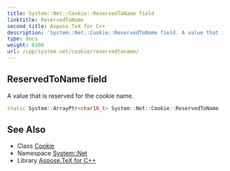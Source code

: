 ```yaml
---
title: System::Net::Cookie::ReservedToName field
linktitle: ReservedToName
second_title: Aspose.TeX for C++
description: 'System::Net::Cookie::ReservedToName field. A value that is reserved for the cookie name in C++.'
type: docs
weight: 6100
url: /cpp/system.net/cookie/reservedtoname/
---
```

## ReservedToName field


A value that is reserved for the cookie name.

```cpp
static System::ArrayPtr<char16_t> System::Net::Cookie::ReservedToName
```

## See Also

* Class [Cookie](../)
* Namespace [System::Net](../../)
* Library [Aspose.TeX for C++](../../../)
